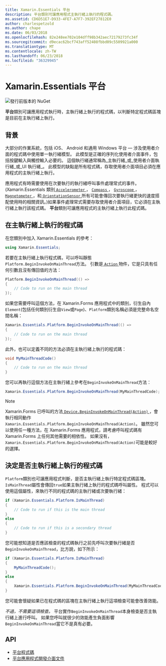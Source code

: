 ```yaml
---
title: Xamarin.Essentials 平台
description: 平台類別可讓應用程式主執行緒上執行的程式碼。
ms.assetid: CD6D51E7-D933-4FE7-A7F7-392EF27812E0
author: charlespetzold
ms.author: chape
ms.date: 06/03/2018
ms.openlocfilehash: 82e248ee702e104dff98b342aec72179273fc34f
ms.sourcegitcommit: d9ecac62bcf743aff52408fbbd09c5509921a000
ms.translationtype: MT
ms.contentlocale: zh-TW
ms.lasthandoff: 06/23/2018
ms.locfileid: "36329945"
---
```

# <a name="xamarinessentials-platform"></a>Xamarin.Essentials 平台

![發行前版本的 NuGet](~/media/shared/pre-release.png)

**平台**類別可讓應用程式執行時，主執行緒上執行的程式碼，以判斷特定程式碼區塊是目前在主執行緒上執行。

## <a name="background"></a>背景

大部分的作業系統，包括 iOS、 Android 和通用 Windows 平台 — 涉及使用者介面的程式碼中使用單一執行緒模型。 此模型是正確的序列化使用者介面事件，包括按鍵輸入與觸控輸入必要的。 這個執行緒通常稱為_主執行緒_或_使用者介面執行緒_或_UI 執行緒_。 此模型的缺點是所有程式碼，存取使用者介面項目必須在應用程式的主執行緒上執行。 

應用程式有時需要使用在次要執行的執行緒呼叫事件處理常式的事件。 (Xamarin.Essentials 類別[ `Accelerometer` ](accelerometer.md)， [ `Compass` ](compass.md)， [ `Gyroscope` ](gyroscope.md)， [ `Magnetometer` ](magnetometer.md)，和[ `OrientationSensor` ](orientation-sensor.md)所有可能會傳回次要執行緒更快的速度搭配使用時的相關資訊。)如果事件處理常式需要存取使用者介面項目，它必須在主執行緒上執行該程式碼。 **平台**類別可讓應用程式的主執行緒上執行此程式碼。

## <a name="running-code-on-the-main-thread"></a>在主執行緒上執行的程式碼

在您類別中加入 Xamarin.Essentials 的參考：

```csharp
using Xamarin.Essentials;
```

若要在主執行緒上執行程式碼，可以呼叫靜態`Platform.BeginInvokeOnMainThread`方法。 引數是[ `Action` ](xref:System.Action)物件，它是只具有任何引數且沒有傳回值的方法：

```csharp
Platform.BeginInvokeOnMainThread(() =>
{
    // Code to run on the main thread
});
```

如果您需要呼叫這個方法，在 Xamarin.Forms 應用程式中的類別，衍生自內`Element`(包括任何類別衍生自`View`或`Page`)、`Platform`類別名稱必須是完整命名空間名稱：

```csharp
Xamarin.Essentials.Platform.BeginInvokeOnMainThread(() =>
{
    // Code to run on the main thread
});
```

此外，也可以定義不同的方法必須在主執行緒上執行的程式碼：

```csharp
void MyMainThreadCode()
{
    // Code to run on the main thread
}
```

您可以再執行這個方法在主執行緒上參考在`BeginInvokeOnMainThread`方法：

```csharp
Xamarin.Essentials.Platform.BeginInvokeOnMainThread(MyMainThreadCode);
```

> [!NOTE]
> Xamarin.Forms 已呼叫的方法[ `Device.BeginInvokeOnMainThread(Action)` ](https://docs.microsoft.com/dotnet/api/xamarin.forms.device.begininvokeonmainthread) ，會執行相同動作`Xamarin.Essentials.Platform.BeginInvokeOnMainThread(Action)`。 雖然您可以使用任一種方法，在 Xamarin.Forms 應用程式，請考慮呼叫程式碼有 Xamarin.Forms 上任何其他需要的相依性。 如果沒有，`Xamarin.Essentials.Platform.BeginInvokeOnMainThread(Action)`可能是較好的選擇。

## <a name="determining-if-code-is-running-on-the-main-thread"></a>決定是否主執行緒上執行的程式碼

`Platform`類別也可讓應用程式判斷，是否主執行緒上執行特定程式碼區塊。 `IsMainThread`屬性會傳回`true`如果主執行緒上執行的程式碼呼叫屬性。 程式可以使用這個屬性，來執行不同的程式碼的主執行緒或次要執行緒：

```csharp
if (Xamarin.Essentials.Platform.IsMainThread)
{
    // Code to run if this is the main thread
}
else
{
    // Code to run if this is a secondary thread
}
```

您可能想知道是否應該檢查的程式碼執行之前先呼叫次要執行緒是否`BeginInvokeOnMainThread`，比方說，如下所示：

```csharp
if (Xamarin.Essentials.Platform.IsMainThread)
{
    MyMainThreadCode();
}
else
{
    Xamarin.Essentials.Platform.BeginInvokeOnMainThread(MyMainThreadCode);
}
```

您可能會懷疑如果已在程式碼的區塊在主執行緒上執行這項檢查可能會改善效能。

_不過，不需要這項檢查。_ 平台實作`BeginInvokeOnMainThread`本身檢查是否主執行緒上進行呼叫。 如果您呼叫就很少的效能產生負面影響`BeginInvokeOnMainThread`當它不是真有必要。

## <a name="api"></a>API

- [平台程式碼](https://github.com/xamarin/Essentials/tree/master/Xamarin.Essentials/Platform)
- [平台應用程式開發介面文件](xref:Xamarin.Essentials.Platform)
